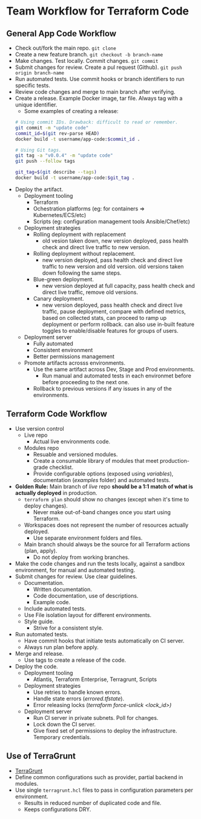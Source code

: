 # Team Workflow for Terraform Code

## General App Code Workflow
+ Check out/fork the main repo. `git clone`
+ Create a new feature branch. `git checkout -b branch-name`
+ Make changes. Test locally. Commit changes. `git commit`
+ Submit changes for review. Create a pul request (Github). `git push origin branch-name`
+ Run automated tests. Use commit hooks or branch identifiers to run specific tests.
+ Review code changes and merge to main branch after verifying.
+ Create a release. Example Docker image, tar file. Always tag with a unique identifier.
    + Some examples of creating a release:
    ```bash
    # Using commit IDs. Drawback: difficult to read or remember.
    git commit -m "update code"
    commit_id=$(git rev-parse HEAD)
    docker build -t username/app-code:$commit_id .

    # Using Git tags.
    git tag -a "v0.0.4" -m "update code"
    git push --follow tags

    git_tag=$(git describe --tags)
    docker build -t username/app-code:$git_tag .
    ```
+ Deploy the artifact.
    + Deployment tooling
        + Terraform
        + Ochestration platforms (eg: for containers => Kubernetes/ECS/etc)
        + Scripts (eg: configuration management tools Ansible/Chef/etc)
    + Deployment strategies
        + Rolling deployment with replacement
            + old vesion taken down, new version deployed, pass health check and direct live traffic to new version.
        + Rolling deployment without replacement.
            + new version deployed, pass health check and direct live traffic to new version and old version. old versions taken down following the same steps.
        + Blue-green deployment.
            + new version deployed at full capacity, pass health check and direct live traffic, remove old versions.
        + Canary deployment.
            + new version deployed, pass health check and direct live traffic, pause deployment, compare with defined metrics, based on collected stats, can proceed to ramp up deployment or perform rollback. can also use in-built feature toggles to enable/disable features for groups of users.
    + Deployment server
        + Fully automated
        + Consistent environment
        + Better permissions management
    + Promote artifacts acrosss environments.
        + Use the same artifact across Dev, Stage and Prod environments.
            + Run manual and automated tests in each environmet before before proceeding to the next one.
        + Rollback to previous versions if any issues in any of the environments.

## Terraform Code Workflow
+ Use version control
    + Live repo
        + Actual live environments code.
    + Modules repo
        + Resuable and versioned modules.
        + Create a consumable library of modules that meet production-grade checklist.
        + Provide configurable options (exposed using *variables*), documentation (*examples* folder) and automated tests.
+ **Golden Rule:** Main branch of *live* repo **should be a 1:1 match of what is actually deployed** in production.
    + `terraform plan` should show no changes (except when it's time to deploy changes).
        + Never make out-of-band changes once you start using Terraform.
    + Workspaces does not represent the number of resources actually deployed.
        + Use separate environment folders and files.
    + Main branch should always be the source for all Terraform actions (plan, apply).
        + Do not deploy from working branches.
+ Make the code changes and run the tests locally, against a sandbox environment, for manual and automated testing.
+ Submit changes for review. Use clear guidelines.
    + Documentation.
        + Written documentation.
        + Code documentation, use of descriptions.
        + Example code.
    + Include automated tests.
    + Use File isolation layout for different environments.
    + Style guide.
        + Strive for a consistent style.
+ Run automated tests.
    + Have commit hooks that initiate tests automatically on CI server.
    + Always run plan before apply.
+ Merge and release.
    + Use tags to create a release of the code.
+ Deploy the code.
    + Deployment tooling
        + Atlantis, Terraform Enterprise, Terragrunt, Scripts
    + Deployment strategies
        + Use retries to handle known errors.
        + Handle state errors (*errored.tfstate*).
        + Error releasing locks (*terraform force-unlick <lock_id>)*
    + Deployment server
        + Run CI server in private subnets. Poll for changes.
        + Lock down the CI server.
        + Give fixed set of permissions to deploy the infrastructure. Temporary credentials.

## Use of TerraGrunt
+ [TerraGrunt]()
+ Define common configurations such as provider, partial backend in modules.
+ Use single `terragrunt.hcl` files to pass in configuration parameters per environment.
    + Results in reduced number of duplicated code and file.
    + Keeps configurations DRY.
